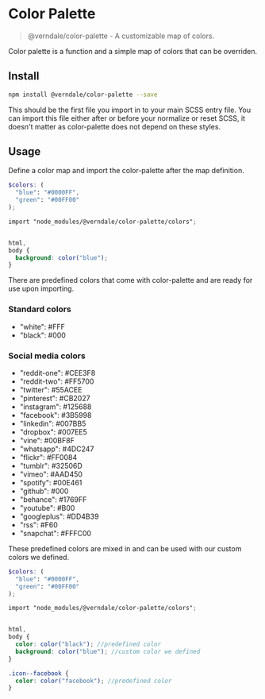 # Color Palette
> @verndale/color-palette - A customizable map of colors.

Color palette is a function and a simple map of colors that can be overriden.

## Install
```sh
npm install @verndale/color-palette --save
```

This should be the first file you import in to your main SCSS entry file. You can import this
file either after or before your normalize or reset SCSS, it doesn't matter as color-palette
does not depend on these styles.

## Usage
Define a color map and import the color-palette after the map definition.
```scss
$colors: (
  "blue": "#0000FF",
  "green": "#00FF00"
);

import "node_modules/@verndale/color-palette/colors";


html,
body {
  background: color("blue");
}
```

There are predefined colors that come with color-palette and are ready for use upon importing.

### Standard colors
* "white": #FFF
* "black": #000

### Social media colors
* "reddit-one": #CEE3F8
* "reddit-two": #FF5700
* "twitter": #55ACEE
* "pinterest": #CB2027
* "instagram": #125688
* "facebook": #3B5998
* "linkedin": #007BB5
* "dropbox": #007EE5
* "vine": #00BF8F
* "whatsapp": #4DC247
* "flickr": #FF0084
* "tumblr": #32506D
* "vimeo": #AAD450
* "spotify": #00E461
* "github": #000
* "behance": #1769FF
* "youtube": #B00
* "googleplus": #DD4B39
* "rss": #F60
* "snapchat": #FFFC00

These predefined colors are mixed in and can be used with our custom colors we defined.
```scss
$colors: (
  "blue": "#0000FF",
  "green": "#00FF00"
);

import "node_modules/@verndale/color-palette/colors";


html,
body {
  color: color("black"); //predefined color
  background: color("blue"); //custom color we defined
}

.icon--facebook {
  color: color("facebook"); //predefined color
}
```
